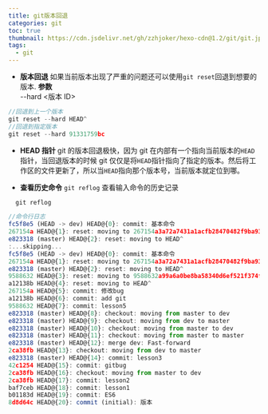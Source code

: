 ```yaml
---
title: git版本回退
categories: git
toc: true
thumbnail: https://cdn.jsdelivr.net/gh/zzhjoker/hexo-cdn@1.2/git/git.jpg
tags:
  - git
---
```


- **版本回退**
  如果当前版本出现了严重的问题还可以使用`git reset`回退到想要的版本.
  **参数**  
   --hard <版本 ID>

```javascript
//回退到上一个版本
git reset --hard HEAD^
//回退到指定版本
git reset --hard 91331759bc
```

<!--more-->

- **HEAD 指针**
  git 的版本回退极快，因为 git 在内部有一个指向当前版本的`HEAD`指针，当回退版本的时候 git 仅仅是将`HEAD`指针指向了指定的版本。然后将工作区的文件更新了，所以当`HEAD`指向那个版本号，当前版本就定位到哪。

* **查看历史命令**
  `git reflog` 查看输入命令的历史记录

```javascript
  git reflog

//命令行日志
fc5f8e5 (HEAD -> dev) HEAD@{0}: commit: 基本命令
267154a HEAD@{1}: reset: moving to 267154a3a72a7431a1acfb28470482f9ba93cead
e823318 (master) HEAD@{2}: reset: moving to HEAD^
:...skipping...
fc5f8e5 (HEAD -> dev) HEAD@{0}: commit: 基本命令
267154a HEAD@{1}: reset: moving to 267154a3a72a7431a1acfb28470482f9ba93cead
e823318 (master) HEAD@{2}: reset: moving to HEAD^
9588632 HEAD@{3}: reset: moving to 9588632a99a6a0be8ba58340d6ef521f374f564f
a12138b HEAD@{4}: reset: moving to HEAD^
267154a HEAD@{5}: commit: 修改bug
a12138b HEAD@{6}: commit: add git
9588632 HEAD@{7}: commit: lesson5
e823318 (master) HEAD@{8}: checkout: moving from master to dev
e823318 (master) HEAD@{9}: checkout: moving from dev to master
e823318 (master) HEAD@{10}: checkout: moving from master to dev
e823318 (master) HEAD@{11}: checkout: moving from master to master
e823318 (master) HEAD@{12}: merge dev: Fast-forward
2ca38fb HEAD@{13}: checkout: moving from dev to master
e823318 (master) HEAD@{14}: commit: lesson3
42c1254 HEAD@{15}: commit: gitbug
2ca38fb HEAD@{16}: checkout: moving from master to dev
2ca38fb HEAD@{17}: commit: lesson2
baf7ceb HEAD@{18}: commit: lesson1
b01183d HEAD@{19}: commit: ES6
8d8d64c HEAD@{20}: commit (initial): 版本
```
